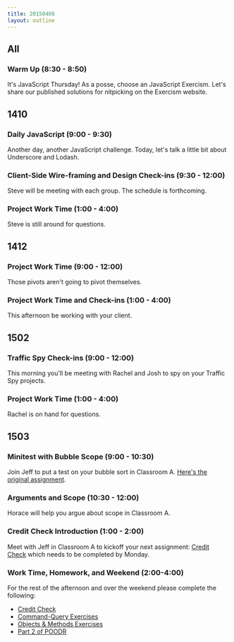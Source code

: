 ```yaml
---
title: 20150408
layout: outline
---
```


## All

### Warm Up (8:30 - 8:50)

It's JavaScript Thursday! As a posse, choose an JavaScript Exercism. Let's share our published solutions for nitpicking on the Exercism website.

## 1410

### Daily JavaScript (9:00 - 9:30)

Another day, another JavaScript challenge. Today, let's talk a little bit about Underscore and Lodash.

### Client-Side Wire-framing and Design Check-ins (9:30 - 12:00)

Steve will be meeting with each group. The schedule is forthcoming.

### Project Work Time (1:00 - 4:00)

Steve is still around for questions.

## 1412

### Project Work Time (9:00 - 12:00)

Those pivots aren't going to pivot themselves.

### Project Work Time and Check-ins (1:00 - 4:00)

This afternoon be working with your client.

## 1502

### Traffic Spy Check-ins (9:00 - 12:00)

This morning you'll be meeting with Rachel and Josh to spy on your Traffic Spy projects.

### Project Work Time (1:00 - 4:00)

Rachel is on hand for questions.

## 1503

### Minitest with Bubble Scope (9:00 - 10:30)

Join Jeff to put a test on your bubble sort in Classroom A. [Here's the original
assignment](https://github.com/turingschool/challenges/blob/master/bubble_sort.markdown).

### Arguments and Scope (10:30 - 12:00)

Horace will help you argue about scope in Classroom A.

### Credit Check Introduction (1:00 - 2:00)

Meet with Jeff in Classroom A to kickoff your next assignment: [Credit Check](https://github.com/turingschool/challenges/blob/master/credit_check.markdown) which needs to be completed by Monday.

### Work Time, Homework, and Weekend (2:00-4:00)

For the rest of the afternoon and over the weekend please complete the following:

* [Credit Check](https://github.com/turingschool/challenges/blob/master/credit_check.markdown)
* [Command-Query Exercises](https://github.com/turingschool/ruby-exercises/tree/master/command-query)
* [Objects & Methods Exercises](https://github.com/turingschool/ruby-exercises/tree/master/objects-and-methods)
* [Part 2 of POODR](https://github.com/turingschool/challenges/blob/master/poodr.markdown)
